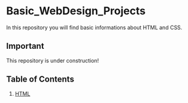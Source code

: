# Basic_WebDesign_Projects

In this repository you will find basic informations about HTML and CSS.

## Important

This repository is under construction!

## Table of Contents
1. [HTML](https://github.com/patricia-ternes/Basic_WebDesign_Projects/tree/main/01-HTML)